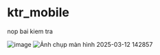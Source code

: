 # ktr_mobile
nop bai kiem tra


![image](https://github.com/user-attachments/assets/476b618b-6b2c-4448-9f13-b0777ff6409a)
![Ảnh chụp màn hình 2025-03-12 142857](https://github.com/user-attachments/assets/22cebfd2-6205-4d99-80b8-2e54c084240c)
